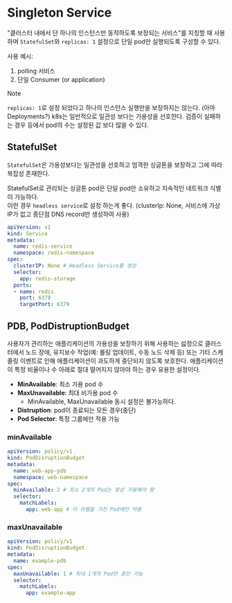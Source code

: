 # Singleton Service
"클러스터 내에서 단 하나의 인스턴스만 동작하도록 보장되는 서비스"를 지칭할 때 사용하며 `StatefulSet`와 `replicas: 1` 설정으로 단일 pod만 실행되도록 구성할 수 있다.

사용 예시:
1. polling 서비스
2. 단일 Consumer (or application)

> [!NOTE]
> `replicas: 1`로 설정 되었다고 하나의 인스턴스 실행만을 보장하지는 않는다. (아마 Deployments?)
> k8s는 일반적으로 일관성 보다는 가용성을 선호한다. 검증이 실패하는 경우 등에서 pod의 수는 설정된 값 보다 많을 수 있다.


## StatefulSet
`StatefulSet`은 가용성보다는 일관성을 선호하고 엄격한 싱글톤을 보장하고 그에 따라 복잡성 존재한다.

StatefulSet로 관리되는 싱글톤 pod은 단일 pod만 소유하고 지속적인 네트워크 식별이 가능하다.  
이런 경우 `headless service`로 설정 하는게 좋다. (clusterIp: None, 서비스에 가상 IP가 없고 종단점 DNS record만 생성하여 사용)

```yaml
apiVersion: v1
kind: Service
metadata:
  name: redis-service
  namespace: redis-namespace
spec:
  clusterIP: None # Headless Service를 생성
  selector:
    app: redis-storage
  ports:
  - name: redis
    port: 6379
    targetPort: 6379
```

## PDB, PodDistruptionBudget
사용자가 관리하는 애플리케이션의 가용성을 보장하기 위해 사용하는 섫정으로
클러스터에서 노드 장애, 유지보수 작업(예: 롤링 업데이트, 수동 노드 삭제 등) 또는 기타 스케줄링 이벤트로 인해 애플리케이션이 과도하게 중단되지 않도록 보호한다. 애플리케이션이 특정 비율이나 수 아래로 절대 떨어지지 않아야 하는 경우 유용한 설정이다.

- **MinAvailable**: 최소 가용 pod 수
- **MaxUnavailable**: 최대 비가용 pod 수
  - MinAvailable, MaxUnavailable 동시 설정은 불가능하다.
- **Distruption**: pod이 종료되는 모든 경우(중단)
- **Pod Selector**: 특정 그룹에만 적용 가능


### minAvailable
```yaml
apiVersion: policy/v1
kind: PodDisruptionBudget
metadata:
  name: web-app-pdb
  namespace: web-namespace
spec:
  minAvailable: 2 # 최소 2개의 Pod는 항상 가용해야 함
  selector:
    matchLabels:
      app: web-app # 이 라벨을 가진 Pod에만 적용
```

### maxUnavailable
```yaml
apiVersion: policy/v1
kind: PodDisruptionBudget
metadata:
  name: example-pdb
spec:
  maxUnavailable: 1 # 최대 1개의 Pod만 중단 가능
  selector:
    matchLabels:
      app: example-app
```